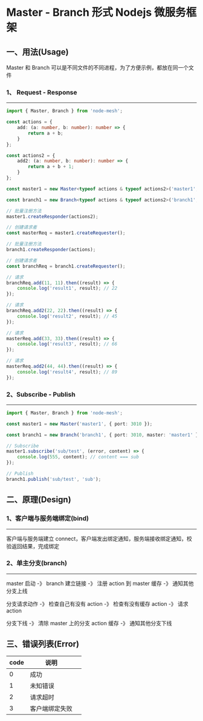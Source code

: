 # Master - Branch 形式 Nodejs 微服务框架

## 一、用法(Usage)

Master 和 Branch 可以是不同文件的不同进程，为了方便示例，都放在同一个文件

### 1、 Request - Response

---

```ts
import { Master, Branch } from 'node-mesh';

const actions = {
    add: (a: number, b: number): number => {
        return a + b;
    }
};

const actions2 = {
    add2: (a: number, b: number): number => {
        return a + b + 1;
    }
};

const master1 = new Master<typeof actions & typeof actions2>('master1', { port: 3010 });

const branch1 = new Branch<typeof actions & typeof actions2>('branch1', { port: 3010, master: 'master1' });

// 批量注册方法
master1.createResponder(actions2);

// 创建请求者
const masterReq = master1.createRequester();

// 批量注册方法
branch1.createResponder(actions);

// 创建请求者
const branchReq = branch1.createRequester();

// 请求
branchReq.add(11, 11).then((result) => {
    console.log('result1', result); // 22
});

// 请求
branchReq.add2(22, 22).then((result) => {
    console.log('result2', result); // 45
});

// 请求
masterReq.add(33, 33).then((result) => {
    console.log('result3', result); // 66
});

// 请求
masterReq.add2(44, 44).then((result) => {
    console.log('result4', result); // 89
});
```

### 2、Subscribe - Publish

---

```ts
import { Master, Branch } from 'node-mesh';

const master1 = new Master('master1', { port: 3010 });

const branch1 = new Branch('branch1', { port: 3010, master: 'master1' });

// Subscribe
master1.subscribe('sub/test', (error, content) => {
    console.log(555, content); // content === sub
});

// Publish
branch1.publish('sub/test', 'sub');
```

## 二、原理(Design)

### 1、客户端与服务端绑定(bind)

---

客户端与服务端建立 connect，客户端发出绑定通知，服务端接收绑定通知，校验返回结果，完成绑定

### 2、单主分支(branch)

---

master 启动 -》 branch 建立链接 -》 注册 action 到 master 缓存 -》 通知其他分支上线

分支请求动作 -》 检查自己有没有 action -》 检查有没有缓存 action -》 请求 action

分支下线 -》 清除 master 上的分支 action 缓存 -》 通知其他分支下线

## 三、错误列表(Error)

| code | 说明           |     |
| ---- | -------------- | --- |
| 0    | 成功           |     |
| 1    | 未知错误       |     |
| 2    | 请求超时       |     |
| 3    | 客户端绑定失败 |     |
